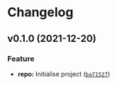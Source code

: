 # Changelog

<!--next-version-placeholder-->

## v0.1.0 (2021-12-20)
### Feature
* **repo:** Initialise project ([`ba71527`](https://github.com/rbpatt2019/uk_covid_data/commit/ba71527fcf4686ee4ae4729daea9108da5a7e5e0))

